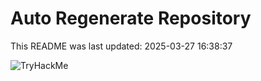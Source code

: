 # Auto Regenerate Repository

This README was last updated: 2025-03-27 16:38:37

 ![TryHackMe](https://tryhackme.com/badge/533634)